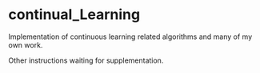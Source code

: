 # continual_Learning

Implementation of continuous learning related algorithms and many of my own work.

Other instructions waiting for supplementation.
